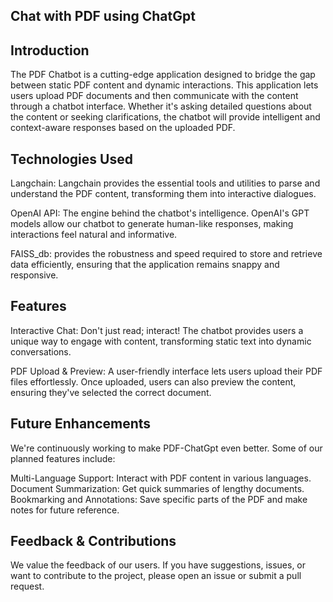 ## Chat with PDF using ChatGpt
## Introduction
The PDF Chatbot is a cutting-edge application designed to bridge the gap between static PDF content and dynamic interactions. This application lets users upload PDF documents and then communicate with the content through a chatbot interface. Whether it's asking detailed questions about the content or seeking clarifications, the chatbot will provide intelligent and context-aware responses based on the uploaded PDF.

## Technologies Used
Langchain: Langchain provides the essential tools and utilities to parse and understand the PDF content, transforming them into interactive dialogues.

OpenAI API: The engine behind the chatbot's intelligence. OpenAI's GPT models allow our chatbot to generate human-like responses, making interactions feel natural and informative.

FAISS_db: provides the robustness and speed required to store and retrieve data efficiently, ensuring that the application remains snappy and responsive.

## Features
Interactive Chat: Don't just read; interact! The chatbot provides users a unique way to engage with content, transforming static text into dynamic conversations.

PDF Upload & Preview: A user-friendly interface lets users upload their PDF files effortlessly. Once uploaded, users can also preview the content, ensuring they've selected the correct document.


## Future Enhancements
We're continuously working to make PDF-ChatGpt even better. Some of our planned features include:

Multi-Language Support: Interact with PDF content in various languages.
Document Summarization: Get quick summaries of lengthy documents.
Bookmarking and Annotations: Save specific parts of the PDF and make notes for future reference.

## Feedback & Contributions
We value the feedback of our users. If you have suggestions, issues, or want to contribute to the project, please open an issue or submit a pull request.
